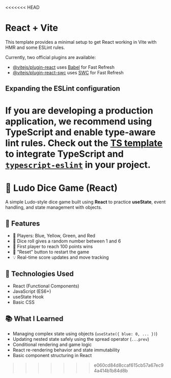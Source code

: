 <<<<<<< HEAD
# React + Vite

This template provides a minimal setup to get React working in Vite with HMR and some ESLint rules.

Currently, two official plugins are available:

- [@vitejs/plugin-react](https://github.com/vitejs/vite-plugin-react/blob/main/packages/plugin-react/README.md) uses [Babel](https://babeljs.io/) for Fast Refresh
- [@vitejs/plugin-react-swc](https://github.com/vitejs/vite-plugin-react-swc) uses [SWC](https://swc.rs/) for Fast Refresh

## Expanding the ESLint configuration

If you are developing a production application, we recommend using TypeScript and enable type-aware lint rules. Check out the [TS template](https://github.com/vitejs/vite/tree/main/packages/create-vite/template-react-ts) to integrate TypeScript and [`typescript-eslint`](https://typescript-eslint.io) in your project.
=======
# 🎲 Ludo Dice Game (React)

A simple Ludo-style dice game built using **React** to practice **useState**, event handling, and state management with objects.

## 🚀 Features

- 🎯 Players: Blue, Yellow, Green, and Red
- 🎲 Dice roll gives a random number between 1 and 6
- 🏁 First player to reach 100 points wins
- 🔄 "Reset" button to restart the game
- 💡 Real-time score updates and move tracking

## 🔧 Technologies Used

- React (Functional Components)
- JavaScript (ES6+)
- useState Hook
- Basic CSS

## 📚 What I Learned

- Managing complex state using objects (`useState({ blue: 0, ... })`)
- Updating nested state safely using the spread operator (`...prev`)
- Conditional rendering and game logic
- React re-rendering behavior and state immutability
- Basic component structuring in React



>>>>>>> e060cd84d8ccaf615cb57a67ec94a414b1b84d8b
